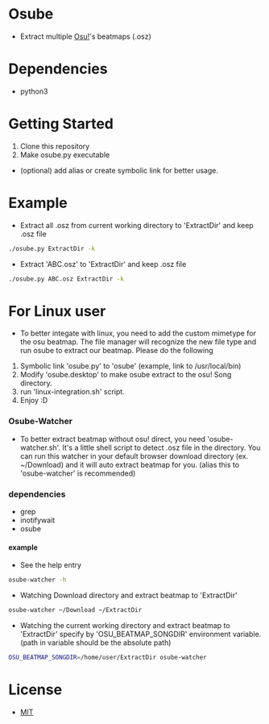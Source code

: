 # Osube
- Extract multiple [Osu!](https://osu.ppy.sh/)'s beatmaps (.osz)

# Dependencies
- python3

# Getting Started
1. Clone this repository
2. Make osube.py executable
- (optional) add alias or create symbolic link for better usage.

# Example
- Extract all .osz from current working directory to 'ExtractDir' and keep .osz file
```sh
./osube.py ExtractDir -k
```
- Extract 'ABC.osz' to 'ExtractDir' and keep .osz file
```sh
./osube.py ABC.osz ExtractDir -k
```

# For Linux user
- To better integate with linux, you need to add the custom mimetype for the osu beatmap.
The file manager will recognize the new file type and run osube to extract our beatmap.
Please do the following
1. Symbolic link 'osube.py' to 'osube' (example, link to /usr/local/bin)
2. Modify 'osube.desktop' to make osube extract to the osu! Song directory.
3. run 'linux-integration.sh' script.
4. Enjoy :D

### Osube-Watcher
- To better extract beatmap without osu! direct, you need 'osube-watcher.sh'. It's a little shell script to detect .osz file in the directory.
You can run this watcher in your default browser download directory (ex. ~/Download) and it will auto extract beatmap for you. (alias this to 'osube-watcher' is recommended)

### dependencies
- grep
- inotifywait
- osube

#### example
- See the help entry
```sh
osube-watcher -h
```

- Watching Download directory and extract beatmap to 'ExtractDir'
```sh
osube-watcher ~/Download ~/ExtractDir
```

- Watching the current working directory and extract beatmap to 'ExtractDir' specify by 'OSU_BEATMAP_SONGDIR' environment variable. (path in variable should be the absolute path)
```sh
OSU_BEATMAP_SONGDIR=/home/user/ExtractDir osube-watcher
```
# License
- [MIT](LICENSE)

